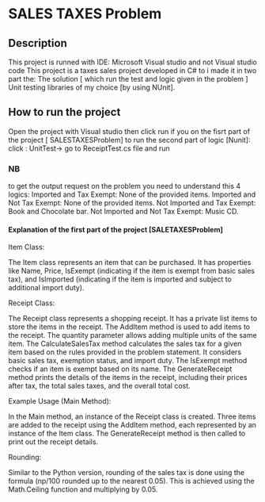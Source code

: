 # SALES TAXES Problem

## Description

This project is runned with IDE: Microsoft Visual studio and not Visual studio code
This project is a taxes sales project developed in C# to i made it in two part the:
The solution [ which run the test and logic given in the problem ]
Unit testing libraries of my choice [by using NUnit].

## How to run the project

Open the project with Visual studio then click run if you on the fisrt part of the project [ SALESTAXESProblem]
to run the second part of logic [Nunit]:
click : UnitTest-> go to ReceiptTest.cs file and run

### NB

to get the output request on the problem
you need to understand this 4 logics:
Imported and Tax Exempt: None of the provided items.
Imported and Not Tax Exempt: None of the provided items.
Not Imported and Tax Exempt: Book and Chocolate bar.
Not Imported and Not Tax Exempt: Music CD.

#### Explanation of the first part of the project [SALETAXESProblem]

Item Class:

The Item class represents an item that can be purchased.
It has properties like Name, Price, IsExempt (indicating if the item is exempt from basic sales tax),
and IsImported (indicating if the item is imported and subject to additional import duty).

Receipt Class:

The Receipt class represents a shopping receipt.
It has a private list items to store the items in the receipt.
The AddItem method is used to add items to the receipt.
The quantity parameter allows adding multiple units of the same item.
The CalculateSalesTax method calculates the sales tax for a given item based on the rules provided in the problem statement.
It considers basic sales tax, exemption status, and import duty.
The IsExempt method checks if an item is exempt based on its name.
The GenerateReceipt method prints the details of the items in the receipt, including their prices after tax, the total sales taxes, and the overall total cost.

Example Usage (Main Method):

In the Main method, an instance of the Receipt class is created.
Three items are added to the receipt using the AddItem method, each represented by an instance of the Item class.
The GenerateReceipt method is then called to print out the receipt details.

Rounding:

Similar to the Python version, rounding of the sales tax is done using the formula (np/100 rounded up to the nearest 0.05).
This is achieved using the Math.Ceiling function and multiplying by 0.05.

